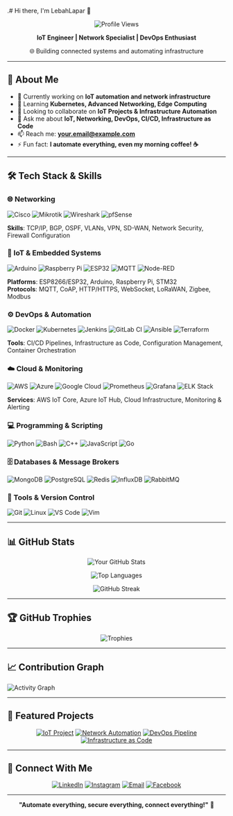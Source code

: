 .# Hi there, I'm LebahLapar 👋

<div align="center">
  
  ![Profile Views](https://komarev.com/ghpvc/?username=yourusername&color=blueviolet&style=flat-square)
  
  **IoT Engineer | Network Specialist | DevOps Enthusiast**
  
  🌐 Building connected systems and automating infrastructure
  
</div>

---

## 🚀 About Me

- 🔭 Currently working on **IoT automation and network infrastructure**
- 🌱 Learning **Kubernetes, Advanced Networking, Edge Computing**
- 👯 Looking to collaborate on **IoT Projects & Infrastructure Automation**
- 💬 Ask me about **IoT, Networking, DevOps, CI/CD, Infrastructure as Code**
- 📫 Reach me: **your.email@example.com**
- ⚡ Fun fact: **I automate everything, even my morning coffee! ☕**

---

## 🛠️ Tech Stack & Skills

### 🌐 Networking
![Cisco](https://img.shields.io/badge/-Cisco-1BA0D7?style=flat-square&logo=cisco&logoColor=white)
![Mikrotik](https://img.shields.io/badge/-Mikrotik-293239?style=flat-square&logo=mikrotik&logoColor=white)
![Wireshark](https://img.shields.io/badge/-Wireshark-1679A7?style=flat-square&logo=wireshark&logoColor=white)
![pfSense](https://img.shields.io/badge/-pfSense-212121?style=flat-square&logo=pfsense&logoColor=white)

**Skills**: TCP/IP, BGP, OSPF, VLANs, VPN, SD-WAN, Network Security, Firewall Configuration

### 📡 IoT & Embedded Systems
![Arduino](https://img.shields.io/badge/-Arduino-00979D?style=flat-square&logo=arduino&logoColor=white)
![Raspberry Pi](https://img.shields.io/badge/-Raspberry%20Pi-A22846?style=flat-square&logo=raspberry-pi&logoColor=white)
![ESP32](https://img.shields.io/badge/-ESP32-000000?style=flat-square&logo=espressif&logoColor=white)
![MQTT](https://img.shields.io/badge/-MQTT-660066?style=flat-square&logo=mqtt&logoColor=white)
![Node-RED](https://img.shields.io/badge/-Node--RED-8F0000?style=flat-square&logo=node-red&logoColor=white)

**Platforms**: ESP8266/ESP32, Arduino, Raspberry Pi, STM32  
**Protocols**: MQTT, CoAP, HTTP/HTTPS, WebSocket, LoRaWAN, Zigbee, Modbus

### ⚙️ DevOps & Automation
![Docker](https://img.shields.io/badge/-Docker-2496ED?style=flat-square&logo=docker&logoColor=white)
![Kubernetes](https://img.shields.io/badge/-Kubernetes-326CE5?style=flat-square&logo=kubernetes&logoColor=white)
![Jenkins](https://img.shields.io/badge/-Jenkins-D24939?style=flat-square&logo=jenkins&logoColor=white)
![GitLab CI](https://img.shields.io/badge/-GitLab%20CI-FCA121?style=flat-square&logo=gitlab&logoColor=white)
![Ansible](https://img.shields.io/badge/-Ansible-EE0000?style=flat-square&logo=ansible&logoColor=white)
![Terraform](https://img.shields.io/badge/-Terraform-7B42BC?style=flat-square&logo=terraform&logoColor=white)

**Tools**: CI/CD Pipelines, Infrastructure as Code, Configuration Management, Container Orchestration

### ☁️ Cloud & Monitoring
![AWS](https://img.shields.io/badge/-AWS-232F3E?style=flat-square&logo=amazon-aws&logoColor=white)
![Azure](https://img.shields.io/badge/-Azure-0078D4?style=flat-square&logo=microsoft-azure&logoColor=white)
![Google Cloud](https://img.shields.io/badge/-Google%20Cloud-4285F4?style=flat-square&logo=google-cloud&logoColor=white)
![Prometheus](https://img.shields.io/badge/-Prometheus-E6522C?style=flat-square&logo=prometheus&logoColor=white)
![Grafana](https://img.shields.io/badge/-Grafana-F46800?style=flat-square&logo=grafana&logoColor=white)
![ELK Stack](https://img.shields.io/badge/-ELK%20Stack-005571?style=flat-square&logo=elastic&logoColor=white)

**Services**: AWS IoT Core, Azure IoT Hub, Cloud Infrastructure, Monitoring & Alerting

### 💻 Programming & Scripting
![Python](https://img.shields.io/badge/-Python-3776AB?style=flat-square&logo=python&logoColor=white)
![Bash](https://img.shields.io/badge/-Bash-4EAA25?style=flat-square&logo=gnu-bash&logoColor=white)
![C++](https://img.shields.io/badge/-C++-00599C?style=flat-square&logo=c%2B%2B&logoColor=white)
![JavaScript](https://img.shields.io/badge/-JavaScript-F7DF1E?style=flat-square&logo=javascript&logoColor=black)
![Go](https://img.shields.io/badge/-Go-00ADD8?style=flat-square&logo=go&logoColor=white)

### 🗄️ Databases & Message Brokers
![MongoDB](https://img.shields.io/badge/-MongoDB-47A248?style=flat-square&logo=mongodb&logoColor=white)
![PostgreSQL](https://img.shields.io/badge/-PostgreSQL-336791?style=flat-square&logo=postgresql&logoColor=white)
![Redis](https://img.shields.io/badge/-Redis-DC382D?style=flat-square&logo=redis&logoColor=white)
![InfluxDB](https://img.shields.io/badge/-InfluxDB-22ADF6?style=flat-square&logo=influxdb&logoColor=white)
![RabbitMQ](https://img.shields.io/badge/-RabbitMQ-FF6600?style=flat-square&logo=rabbitmq&logoColor=white)

### 🔧 Tools & Version Control
![Git](https://img.shields.io/badge/-Git-F05032?style=flat-square&logo=git&logoColor=white)
![Linux](https://img.shields.io/badge/-Linux-FCC624?style=flat-square&logo=linux&logoColor=black)
![VS Code](https://img.shields.io/badge/-VS%20Code-007ACC?style=flat-square&logo=visual-studio-code&logoColor=white)
![Vim](https://img.shields.io/badge/-Vim-019733?style=flat-square&logo=vim&logoColor=white)

---

## 📊 GitHub Stats

<div align="center">
  
  ![Your GitHub Stats](https://github-readme-stats.vercel.app/api?username=yourusername&show_icons=true&theme=tokyonight&hide_border=true&count_private=true)
  
  ![Top Languages](https://github-readme-stats.vercel.app/api/top-langs/?username=yourusername&layout=compact&theme=tokyonight&hide_border=true)
  
  ![GitHub Streak](https://github-readme-streak-stats.herokuapp.com/?user=yourusername&theme=tokyonight&hide_border=true)

</div>

---

## 🏆 GitHub Trophies

<div align="center">
  
  ![Trophies](https://github-profile-trophy.vercel.app/?username=yourusername&theme=tokyonight&no-frame=true&no-bg=false&margin-w=4&row=1)
  
</div>

---

## 📈 Contribution Graph

![Activity Graph](https://github-readme-activity-graph.vercel.app/graph?username=yourusername&theme=tokyo-night&hide_border=true&area=true)

---

## 🌟 Featured Projects

<div align="center">

[![IoT Project](https://github-readme-stats.vercel.app/api/pin/?username=yourusername&repo=iot-smart-home&theme=tokyonight&hide_border=true)](https://github.com/yourusername/iot-smart-home)
[![Network Automation](https://github-readme-stats.vercel.app/api/pin/?username=yourusername&repo=network-automation&theme=tokyonight&hide_border=true)](https://github.com/yourusername/network-automation)
[![DevOps Pipeline](https://github-readme-stats.vercel.app/api/pin/?username=yourusername&repo=cicd-pipeline&theme=tokyonight&hide_border=true)](https://github.com/yourusername/cicd-pipeline)
[![Infrastructure as Code](https://github-readme-stats.vercel.app/api/pin/?username=yourusername&repo=terraform-aws&theme=tokyonight&hide_border=true)](https://github.com/yourusername/terraform-aws)

</div>

---

## 🤝 Connect With Me

<div align="center">
  
  [![LinkedIn](https://img.shields.io/badge/-LinkedIn-0A66C2?style=for-the-badge&logo=linkedin&logoColor=white)](https://linkedin.com/in/yourprofile)
  [![Instagram](https://img.shields.io/badge/-Instagram-E4405F?style=for-the-badge&logo=instagram&logoColor=white)](https://instagram.com/yourusername)
  [![Email](https://img.shields.io/badge/-Email-D14836?style=for-the-badge&logo=gmail&logoColor=white)](mailto:your.email@example.com)
  [![Facebook](https://img.shields.io/badge/-Facebook-1877F2?style=for-the-badge&logo=facebook&logoColor=white)](https://facebook.com/yourprofile)
  
</div>

---

<div align="center">
  
  **"Automate everything, secure everything, connect everything!"** 🚀
  
</div>
